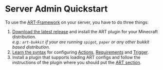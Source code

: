 # Server Admin Quickstart

To use the [ART-Framework](https://github.com/art-framework/art-framework) on your server, you have to do three things:

1. [Download the latest release](https://github.com/art-framework/art-framework/releases/latest) and install the ART plugin for your Minecraft distribution.  
   *e.g.: `art-bukkit` if your are running `spigot`, `paper` or any other bukkit based distribution.*
2. [Learn the syntax](syntax.md) for configuring [Actions](actions.md), [Requirements](requirements.md) and [Trigger](trigger.md).
3. Install a plugin that supports loading ART configs and follow the instructions of the plugin where you should put the [ART section](#art-config-syntax).
